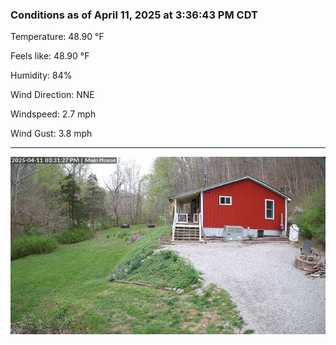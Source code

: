 ### Conditions as of April 11, 2025 at 3:36:43 PM CDT 

Temperature: 48.90 &deg;F

Feels like: 48.90 &deg;F

Humidity: 84%

Wind Direction: NNE

Windspeed: 2.7 mph

Wind Gust: 3.8 mph

---

<img src="./images/latest.jpeg"/>

